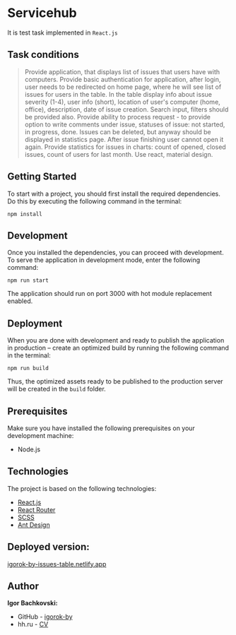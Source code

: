 # Servicehub

It is test task implemented in ```React.js```

## Task conditions
> Provide application, that displays list of issues that users have with computers. Provide basic authentication for application, after login, user needs to be redirected on home page, where he will see list of issues for users in the table. In the table display info about issue severity (1-4), user info (short), location of user's computer (home, office), description, date of issue creation. Search input, filters should be provided also. Provide ability to process request - to provide option to write comments under issue, statuses of issue: not started, in progress, done. Issues can be deleted, but anyway should be displayed in statistics page. After issue finishing user cannot open it again. Provide statistics for issues in charts: count of opened, closed issues, count of users for last month. Use react, material design.


## Getting Started

To start with a project, you should first install the required dependencies. Do this by executing the following command in the terminal:

```
npm install
```

## Development

Once you installed the dependencies, you can proceed with development. To serve the application in development mode, enter the following command:

```
npm run start
```

The application should run on port 3000 with hot module replacement enabled.

## Deployment

When you are done with development and ready to publish the application in production – create an optimized build by running the following command in the terminal:

```
npm run build
```

Thus, the optimized assets ready to be published to the production server will be created in the `build` folder.

## Prerequisites

Make sure you have installed the following prerequisites on your development machine:

- Node.js

## Technologies

The project is based on the following technologies:

- [React.js](https://reactjs.org/)
- [React Router](https://reactrouter.com/)
- [SCSS](https://sass-lang.com/)
- [Ant Design](https://ant.design/)

## Deployed version:

[igorok-by-issues-table.netlify.app](https://igorok-by-issues-table.netlify.app/)

## Author

**Igor Bachkovski:**
* GitHub - [igorok-by](https://github.com/igorok-by)
* hh.ru - [CV](https://hh.ru/resume/babde9fcff0604ab6b0039ed1f556d57395075)
